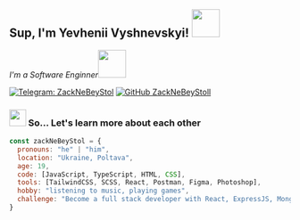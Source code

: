 <h2> Sup, I'm Yevhenii Vyshnevskyi! <img src="https://media.giphy.com/media/mGcNjsfWAjY5AEZNw6/giphy.gif" width="50"></h2>
<p><em>I'm a Software Enginner<img src="https://media.giphy.com/media/WUlplcMpOCEmTGBtBW/giphy.gif" width="50">
</em></p>

[![Telegram: ZackNeBeyStol](https://camo.githubusercontent.com/ff642d0e4fd32df760c04b954ce6646b0dcc83c19b48200d63684bdcf17dca84/68747470733a2f2f696d672e736869656c64732e696f2f62616467652f54656c656772616d2d3243413545303f7374796c653d737175617265266c6f676f3d74656c656772616d266c6f676f436f6c6f723d7768697465)](https://t.me/ZackNeBeyStol)
[![GitHub ZackNeBeyStoll](https://img.shields.io/github/followers/ZackNeBeyStol?label=follow&style=social)](https://github.com/ZackNeBeyStol)

### <img src="https://media.giphy.com/media/VgCDAzcKvsR6OM0uWg/giphy.gif" width="30"> So... Let's learn more about each other  

```javascript
const zackNeBeyStol = {
  pronouns: "he" | "him",
  location: "Ukraine, Poltava",
  age: 19,
  code: [JavaScript, TypeScript, HTML, CSS],
  tools: [TailwindCSS, SCSS, React, Postman, Figma, Photoshop],
  hobby: "listening to music, playing games",
  challenge: "Become a full stack developer with React, ExpressJS, Mongoose"
}
```

